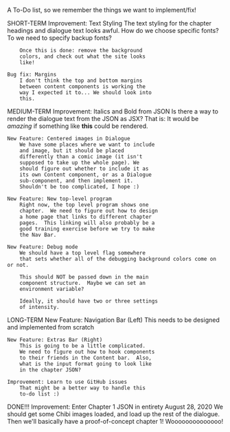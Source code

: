 A To-Do list, so we remember the things we want to 
implement/fix!


SHORT-TERM
    Improvement: Text Styling
        The text styling for the chapter headings 
        and dialogue text looks awful.  How do we 
        choose specific fonts? To we need to specify
        backup fonts?

        Once this is done: remove the background
        colors, and check out what the site looks 
        like!

    Bug fix: Margins
        I don't think the top and bottom margins 
        between content components is working the
        way I expected it to... We should look into 
        this.


MEDIUM-TERM 
    Improvement: Italics and Bold from JSON
        Is there a way to render the dialogue text 
        from the JSON as JSX? That is:
        It would be <i>amazing</i> if something 
        like <b>this</b> could be rendered.

    New Feature: Centered images in Dialogue
        We have some places where we want to include
        and image, but it should be placed 
        differently than a comic image (it isn't 
        supposed to take up the whole page). We 
        should figure out whether to include it as 
        its own Content component, or as a Dialogue
        sub-component, and then implement it.  
        Shouldn't be too complicated, I hope :)

    New Feature: New top-level program
        Right now, the top level program shows one 
        chapter.  We need to figure out how to design
        a home page that links to different chapter 
        pages.  This linking will also probably be a 
        good training exercise before we try to make 
        the Nav Bar. 

    New Feature: Debug mode
        We should have a top level flag somewhere 
        that sets whether all of the debugging background colors come on or not.  
        
        This should NOT be passed down in the main 
        component structure.  Maybe we can set an 
        environment variable?

        Ideally, it should have two or three settings
        of intensity.


LONG-TERM
    New Feature: Navigation Bar (Left)
        This needs to be designed and implemented
        from scratch

    New Feature: Extras Bar (Right)
        This is going to be a little complicated.  
        We need to figure out how to hook components
        to their friends in the Content bar.  Also, 
        what is the input format going to look like 
        in the chapter JSON?

    Improvement: Learn to use GitHub issues
        That might be a better way to handle this 
        to-do list :)


DONE!!!
    Improvement: Enter Chapter 1 JSON in entirety
        August 28, 2020
        We should get some Chibi images loaded, and load up the rest of the dialogue.  Then we'll
        basically have a proof-of-concept chapter 1!
        Woooooooooooooo!